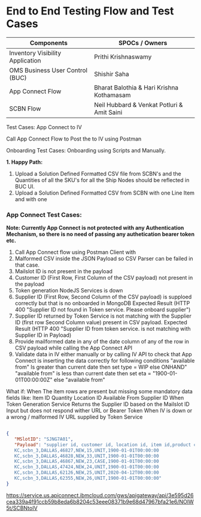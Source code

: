 <h1>End to End Testing Flow and Test Cases</h1>

| Components  | SPOCs / Owners |
| ------------- | ------------- |
| Inventory Visibility Application | Prithi Krishnaswamy |
| OMS Business User Control (BUC) | Shishir Saha |
| App Connect Flow | Bharat Balothia & Hari Krishna Kothamasam  |
| SCBN Flow | Neil Hubbard & Venkat Potluri & Amit Saini |


Test Cases:
App Connect to IV

Call App Connect Flow to Post the to IV using Postman

Onboarding Test Cases:
Onboarding using Scripts and Manually.

__1. Happy Path:__

   1. Upload a Solution Defined Formatted CSV file from SCBN's and the Quantities of all the SKU's for all the Ship Nodes should be reflected in BUC UI.
   2. Upload a Solution Defined Formatted CSV from SCBN with one Line Item and with one 
   
   
<h3>App Connect Test Cases:</h3>

__Note: Currently App Connect is not protected with any Authentication Mechanism, so there is no need of passing any authetication bearer token etc.__

   1. Call App Connect flow using Postman Client with 
   2. Malformed CSV inside the JSON Payload so CSV Parser can be failed in that case.
   3. Mailslot ID is not present in the payload
   4. Customer ID (First Row, First Column of the CSV payload) not present in the payload
   5. Token generation NodeJS Services is down
   6. Supplier ID (First Row, Second Column of the CSV payload) is supploed correctly but that is no onboarded in MongoDB Expected Result (HTTP 400 "Supplier ID not found in Token service. Please onboard supplier")
   7. Supplier ID returned by Token Service is not matching with the Supplier ID (first row Second Column value) present in CSV payload. Expected Result (HTTP 400 "Supplier ID from token service. is not matching with Supplier ID in Payload)
   8. Provide mailformed date in any of the date column of any of the row in CSV payload while calling the App Connect API
   9. Validate data in IV either manually or by calling IV API to check that App Connect is inserting the data correctly for following conditions
      "available from" Is greater than current date then set type = WIP else ONHAND"
      "available from" is less than current date then set eta = "1900-01-01T00:00:00Z" else "available from"

      
What if:
When The item rows are present but missing some mandatory data fields like:
Item ID
Quantity
Location ID
Available From
Supplier ID
When Token Generation Service Returns the Supplier ID based on the Mailslot ID Input but does not respond wither URL or Bearer Token
When IV is down or a wrong / malformed IV URL supplied by Token Service
 

   
   
   ```json
      
   {
      "MSlotID": "SJNG7A01",
      "Payload": "supplier id, customer id, location id, item id,product class, quantity,uom,available from
      KC,scbn_3,DALLAS,46827,NEW,15,UNIT,1900-01-01T00:00:00
      KC,scbn_3,DALLAS,46828,NEW,33,UNIT,1900-01-01T00:00:00
      KC,scbn_3,DALLAS,46867,NEW,23,CASE,1900-01-01T00:00:00
      KC,scbn_3,DALLAS,47424,NEW,24,UNIT,1900-01-01T00:00:00
      KC,scbn_3,DALLAS,62126,NEW,25,UNIT,2020-04-12T00:00:00
      KC,scbn_3,DALLAS,62355,NEW,26,UNIT,1900-01-01T00:00:00"
   }
   
   ```

  
   https://service.us.apiconnect.ibmcloud.com/gws/apigateway/api/3e595d26cea339a4f91ccb59b8eda6b8204c53eee08371b9e68d47967bfa21e6/NOIW5t/SCBNtoIV


